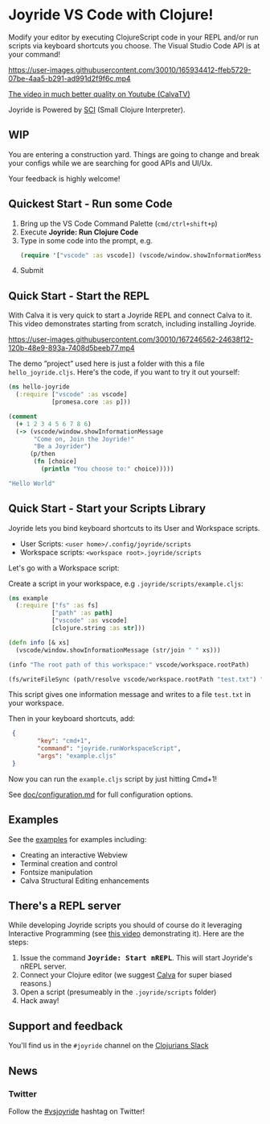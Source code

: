 # Joyride VS Code with Clojure!

Modify your editor by executing ClojureScript code in your REPL and/or run scripts via keyboard shortcuts you choose. The Visual Studio Code API is at your command!

https://user-images.githubusercontent.com/30010/165934412-ffeb5729-07be-4aa5-b291-ad991d2f9f6c.mp4

[The video in much better quality on Youtube (CalvaTV)](https://www.youtube.com/watch?v=V1oTf-1EchU)

Joyride is Powered by [SCI](https://github.com/babashka/sci) (Small Clojure Interpreter).

## WIP

You are entering a construction yard. Things are going to change and break your configs while we are searching for good APIs and UI/Ux.

Your feedback is highly welcome!

## Quickest Start - Run some Code

1. Bring up the VS Code Command Palette (`cmd/ctrl+shift+p`)
2. Execute **Joyride: Run Clojure Code**
3. Type in some code into the prompt, e.g.
    ```clojure
    (require '["vscode" :as vscode]) (vscode/window.showInformationMessage "Hello World!")`
    ```
4. Submit


## Quick Start - Start the REPL

With Calva it is very quick to start a Joyride REPL and connect Calva to it. This video demonstrates starting from scratch, including installing Joyride.

https://user-images.githubusercontent.com/30010/167246562-24638f12-120b-48e9-893a-7408d5beeb77.mp4

The demo ”project” used here is just a folder with this a file `hello_joyride.cljs`. Here's the code, if you want to try it out yourself:

```clojure
(ns hello-joyride
  (:require ["vscode" :as vscode]
            [promesa.core :as p]))

(comment
  (+ 1 2 3 4 5 6 7 8 6)
  (-> (vscode/window.showInformationMessage
       "Come on, Join the Joyride!"
       "Be a Joyrider")
      (p/then
       (fn [choice]
         (println "You choose to:" choice)))))

"Hello World"
```

## Quick Start - Start your Scripts Library

Joyride lets you bind keyboard shortcuts to its User and Workspace scripts.

* User Scripts: `<user home>/.config/joyride/scripts`
* Workspace scripts: `<workspace root>.joyride/scripts`

Let's go with a Workspace script:

Create a script in your workspace, e.g `.joyride/scripts/example.cljs`:

``` clojure
(ns example
  (:require ["fs" :as fs]
            ["path" :as path]
            ["vscode" :as vscode]
            [clojure.string :as str]))

(defn info [& xs]
  (vscode/window.showInformationMessage (str/join " " xs)))

(info "The root path of this workspace:" vscode/workspace.rootPath)

(fs/writeFileSync (path/resolve vscode/workspace.rootPath "test.txt") "written!")
```

This script gives one information message and writes to a file `test.txt` in
your workspace.

Then in your keyboard shortcuts, add:

``` json
 {
        "key": "cmd+1",
        "command": "joyride.runWorkspaceScript",
        "args": "example.cljs"
 }
```

Now you can run the `example.cljs` script by just hitting Cmd+1!

See [doc/configuration.md](https://github.com/BetterThanTomorrow/joyride/blob/master/doc/configuration.md) for full configuration options.

## Examples

See the [examples](./examples) for examples including:

* Creating an interactive Webview
* Terminal creation and control
* Fontsize manipulation
* Calva Structural Editing enhancements

## There's a REPL server

While developing Joyride scripts you should of course do it leveraging Interactive Programming (see [this video](https://www.youtube.com/watch?v=d0K1oaFGvuQ) demonstrating it). Here are the steps:

1. Issue the command <kbd>**Joyride: Start nREPL**</kbd>. This will start Joyride's nREPL server.
2. Connect your Clojure editor (we suggest [Calva](https://calva.io) for super biased reasons.)
3. Open a script (presumeably in the `.joyride/scripts` folder)
4. Hack away!

## Support and feedback

You'll find us in the `#joyride` channel on the [Clojurians Slack](http://clojurians.net)

## News

### Twitter

Follow the [#vsjoyride](https://twitter.com/search?q=%23vsjoyride&src=typed_query&f=live) hashtag on Twitter!
